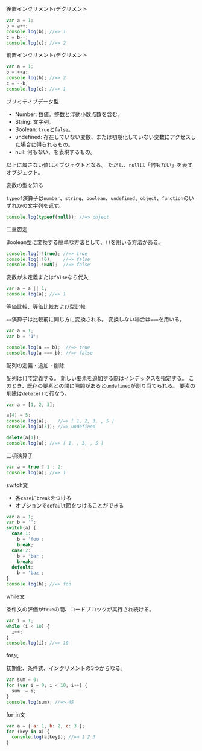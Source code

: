 後置インクリメント/デクリメント

```js
var a = 1;
b = a++;
console.log(b); //=> 1
c = b--;
console.log(c); //=> 2
```

前置インクリメント/デクリメント

```js
var a = 1;
b = ++a;
console.log(b); //=> 2
c = --b;
console.log(c); //=> 1
```

プリミティブデータ型

- Number: 数値。整数と浮動小数点数を含む。
- String: 文字列。
- Boolean: `true`と`false`。
- undefined: 存在していない変数、または初期化していない変数にアクセスした場合に得られるもの。
- null: 何もない、を表現するもの。

以上に属さない値はオブジェクトとなる。
ただし、`null`は「何もない」を表すオブジェクト。

変数の型を知る

`typeof`演算子は`number`、`string`、`boolean`、`undefined`、`object`、`function`のいずれかの文字列を返す。

```js
console.log(typeof(null)); //=> object
```

二重否定

Boolean型に変換する簡単な方法として、`!!`を用いる方法がある。

```js
console.log(!!true); //=> true
console.log(!!0);    //=> false
console.log(!!NaN);  //=> false
```

変数が未定義または`false`なら代入

```js
var a = a || 1;
console.log(a); //=> 1
```

等価比較、等価比較および型比較

`==`演算子は比較前に同じ方に変換される。
変換しない場合は`===`を用いる。

```js
var a = 1;
var b = '1';

console.log(a == b);  //=> true
console.log(a === b); //=> false
```

配列の定義・追加・削除

配列は`[]`で定義する。
新しい要素を追加する際はインデックスを指定する。
このとき、既存の要素との間に隙間があると`undefined`が割り当てられる。
要素の削除は`delete()`で行なう。

```js
var a = [1, 2, 3];

a[4] = 5;
console.log(a);    //=> [ 1, 2, 3, , 5 ]
console.log(a[3]); //=> undefined

delete(a[1]);
console.log(a); //=> [ 1, , 3, , 5 ]
```

三項演算子

```js
var a = true ? 1 : 2;
console.log(a); //=> 1
```

switch文

- 各`case`に`break`をつける
- オプションで`default`節をつけることができる

```js
var a = 1;
var b = '';
switch(a) {
  case 1:
    b = 'foo';
    break;
  case 2:
    b = 'bar';
    break;
  default:
    b = 'baz';
}
console.log(b); //=> foo
```

while文

条件文の評価が`true`の間、コードブロックが実行され続ける。

```js
var i = 1;
while (i < 10) {
  i++;
}
console.log(i); //=> 10
```

for文

初期化、条件式、インクリメントの3つからなる。

```js
var sum = 0;
for (var i = 0; i < 10; i++) {
  sum += i;
}
console.log(sum); //=> 45
```

for-in文

```js
var a = { a: 1, b: 2, c: 3 };
for (key in a) {
  console.log(a[key]); //=> 1 2 3
}
```
